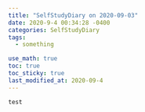 ```yaml
---
title: "SelfStudyDiary on 2020-09-03"
date: 2020-9-4 00:34:28 -0400
categories: SelfStudyDiary
tags:
  - something

use_math: true
toc: true
toc_sticky: true
last_modified_at: 2020-09-4
---
```

`test` 
